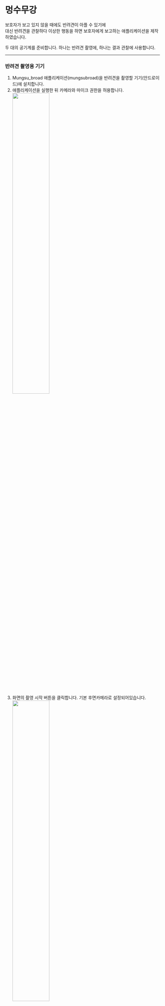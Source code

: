 # 멍수무강

보호자가 보고 있지 않을 때에도 반려견이 아플 수 있기에<br>
대신 반려견을 관찰하다 이상한 행동을 하면 보호자에게 보고하는 애플리케이션을 제작하였습니다.

두 대의 공기계를 준비합니다. 하나는 반려견 촬영에, 하나는 결과 관찰에 사용합니다.

---

### 반려견 촬영용 기기
1. Mungsu_broad 애플리케이션(mungsubroad)을 반려견을 촬영할 기기(안드로이드)에 설치합니다.
1. 애플리케이션을 실행한 뒤 카메라와 마이크 권한을 허용합니다.<br>
   <img src="https://user-images.githubusercontent.com/79102271/172516679-06474499-93d3-4494-9315-261dbd826442.jpg" width="50%" height="50%">
3. 화면의 촬영 시작 버튼을 클릭합니다. 기본 후면카메라로 설정되어있습니다.<br>
   <img src="https://user-images.githubusercontent.com/79102271/172516711-98bd8e9f-2325-473a-927f-4d4e16814906.jpg" width="50%" height="50%">
5. 반려견의 행동위치를 최대한 반영한 위치에 공기계를 설치합니다. 오랜 시간 촬영할 경우 배터리가 부족하지 않게 확인해주세요.

---

### 반려견 모습 및 리포트 확인용 기기
1. Mungsu_view 애플리케이션(멍수무강)을 반려견의 모습과 행동 기록을 관찰할 기기(안드로이드)에 설치합니다.
1. 애플리케이션을 실행하면 '반려견 보기'와 이전 행동 기록이 담긴 '반려견 일기'로 구성된 영상 보기 화면이 나옵니다.
   - 촬영용 앱의 촬영 시작을 누르지 않으면 반려견 보기 화면의 재생을 눌러도 활성화되지 않습니다.<br>
   <img src="https://user-images.githubusercontent.com/79102271/172518103-43835847-4f9f-403a-b670-deb1e25c5b2b.jpg" width="30%" height="30%">

1. 반려견의 오늘 하루, 주간, 월간의 활동량, 당일의 식사/음수, 배변, 짖음, 이상행동, 활동량 등이 궁금하다면 데일리 리포트 화면으로 넘어가 확인할 수 있습니다.
   - 상단 그래프는 반려견의 활동 시간을 보여줍니다. 일간 / 주간 / 월간을 탭하여 선택한 기간의 반려견의 활동량을 볼 수 있습니다.<br>
      <img src="https://user-images.githubusercontent.com/79102271/172518488-01eb8506-0421-4ea9-afba-b87272f19459.jpg" width="30%" height="30%">
   - 그래프 하단 4개의 버튼은 누르면 버튼에 적힌 활동이 오늘 몇 번 발견되었는지를 보여줍니다.<br>
      <img src="https://user-images.githubusercontent.com/79102271/172518560-0f228cc3-a3c2-417d-af9e-cade07254530.jpg" width="30%" height="30%">
   - 멍수무강의 코멘트는 지난 기록과 오늘의 행동을 비교하여 가감 정도를 보여줍니다.
1. 설정화면에서는 실시간 영상의 서버 정보를 확인할 수 있습니다. 고유 수집 서버와 스트림 키는 aws ivs 채널 생성시 제공됩니다.
